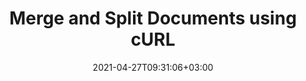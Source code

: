 ---
############################# Static ############################
layout: "product"
date: 2021-04-27T09:31:06+03:00
draft: false

product: "Merger"
product_tag: "merger"
platform: "cURL"
platform_tag: "curl"

############################# Head ############################
head_title: "Merge & Split Documents with cURL Commands"
head_description: "Simple cURL commands to separate or combine documents like PDF, Word documents, Excel spreadsheets, presentations, HTML and many supported file formats."

############################# Header ############################
title: "Merge and Split Documents using cURL"
description: "Document merge or split using simple cURL commands for REST APIs. Reliably rotate, tilt, change orientation, reorder document pages of any file format."
button:
    enable: true

############################# SubMenu ############################
submenu:
    enable: true
    
    left:
        img_alt: "GroupDocs.Merger Cloud for cURL"
        image: "https://www.groupdocs.cloud/templates/groupdocscloud/images/sdk/272x272/groupdocs_merger-for-curl.webp"
        product: "GroupDocs.Merger"
        platform: "Cloud for cURL"

    middle:
        button:
            # button loop
            - link: "#overview"
              text: "Overview"

            # button loop
            - link: "#features"
              text: "Features"


            # button loop
            - link: "https://docs.groupdocs.cloud/merger/release-notes/"
              text: "Release Notes"

            # button loop
            - link: "https://purchase.groupdocs.cloud/pricing"
              text: "Pricing"

    right:
        link_download: "https://groupdocscloud.github.io/"
        link_learn: "https://docs.groupdocs.cloud/merger/"
        link_buy: "https://purchase.groupdocs.cloud/buy"

############################# Overview ############################
overview:
    enable: true
    content: |
      GroupDocs.Merger Cloud API provides a solution to split and merge documents of all common business formats. Using cURL, you can perform many others operation by just sending requests to the REST API and receive responses to manipulate documents in the cloud. Supported file types include; PDF, Microsoft Word documents, Excel spreadsheets, PowerPoint presentations, OpenDocument formats, plain text and others.
    tabs:
      enable: true
      
      ## TAB ONE ##
      tab_one:
        description: |
          An overview of the features supported by the document merger Cloud API.
      
        left:
          enable: true
          icon: "fas fa-file"
          title: "Single Document Operations"
          content: |
            * Join multiple pages
            * Split document
            * Document pages preview
            * Change page order
            * Change page orientation
            * Extract pages
            * Remove pages
            * Rotate pages
            * Swap any two pages
        right:
          enable: true
          icon: "fas fa-files-o"
          title: "Multiple Files Operations"
          content: |
            * Combine multiple documents into one
            * Add document password
            * Update document password
            * Remove document password
            * Check document for password protection
      
      ## TAB TWO ##
      tab_two:
        description: |
          Document merger Cloud API supported formats.

        left:
          enable: true
          table:
            # table loop
            - title: "Microsoft Office Formats"
              content: |
                * **Word**: DOC, DOCX, DOCM, DOT, DOTX, DOTM
                * **Excel**:  XLS, XLSX, XLSM, XLSB, XLT, XLTM, XLTX
                * **PowerPoint**: PPT, PPTX, PPS, PPSX
                * **Visio**: VDX, VSDX, VSDM, VSX, VSSX, VSSM, VTX, VSTX, VSTM
                * **OneNote**: ONE

        right:
          enable: true
          table:
            # table loop
            - title: "OpenDocument & Other Formats"
              content: |
                * **OpenDocument Formats**: ODT, OTT, ODP, OTP, ODS
                * **Fixed Layout**: PDF, XPS
                * **Text**: TXT, RTF, CSV, TSV
                * **Web**: HTML, MHT
                * **LaTex**: TEX
                * **eBook**: EPUB


      ## TAB THREE ##
      tab_three:
        description: |
          Supported Operating Systems and Frameworks
      
        left:
          enable: true
          table:
            # table loop
            - icon: "fab fa-windows"
              title: "Operating Systems"
              content: |
                * Microsoft Windows Desktop
                * Microsoft Windows Server
                * Linux
                * MacOS

            # table loop
            - icon: "fas fa-code"
              title: "Supported Frameworks"
              content: |
                * Java 7 (1.7) and above

        right:
          enable: true
          table:
            # table loop
            - icon: "fas fa-cogs"
              title: "Development Environments"
              content: |
                * NetBeans
                * IntelliJ IDEA
                * Eclipse
            # table loop
            - icon: "fas fa-tools"
              title: "Build Automation Tool"
              content: |
                * Maven

############################# Features ############################
features:
    enable: true
    title: "Document Merger REST API Features"

    feature:
      # feature loop
      - icon: "fas fa-files-o"
        content: "Combine multiple pages, slides or spreadsheets into a single document"

      # feature loop
      - icon: "fas fa-random"
        content: "Swap position of any two pages, slides or sheets within a document"

      # feature loop
      - icon: "fas fa-repeat"
        content: "Rotate pages by setting rotation angles like 90, 180 or 270 degrees"
      
      # feature loop
      - icon: "fas fa-scissors"
        content: "Split any document into smaller files"

      # feature loop
      - icon: "fas fa-times"
        content: "Remove any single or collection of specific pages"

      # feature loop
      - icon: "fas fa-refresh"
        content: "Change page orientation"

      # feature loop
      - icon: "fas fa-sort-amount-asc"
        content: "Rearrange pages, slides or diagrams"

      # feature loop
      - icon: "fas fa-key"
        content: "Set, reset & remove password"

      # feature loop
      - icon: "fas fa-list"
        content: "Fetch list of supported file formats"
    
    more_feature:
      # more_feature_loop
      - title: "Merge multiple documents"
        content: "Using GroupDocs.Merger Cloud API, you can combine two or more documents into one document, or split any document into multiple smaller documents. Following simple cURL command shows how to merge two PDF files."

      # more_feature_loop
      - title: "Merge PDF documents - cURL"
        content: |
          
          
          ```shell
          curl -X POST "https://api.groupdocs.cloud/v1.0/merger/join" \
          -H "accept: application/json" \
          -H "authorization: Bearer TOKEN-HERE" \
          -H "Content-Type: application/json" \
              -d "{ \"JoinItems\": [ { \"FileInfo\": { \"FilePath\": \"/foldername/doc1.pdf\", \"StorageName\": \"my Storage\" } }, { \"FileInfo\": { \"FilePath\": \"/foldername/doc2.pdf\", \"StorageName\": \"my Storage\" } } ], \"OutputPath\": \"/output/joined-document.pdf\"}
          ```

############################# Support ############################
support:
    enable: true

############################# Solutions ############################
solutions:
    enable: true
    title: "GroupDocs.Merger Cloud also offers individual document merger SDKs for other languages as listed below:"

    solution:
        # solution loop
        - img_alt: "GroupDocs.Merger Cloud SDK for .NET"
          image: "https://www.groupdocs.cloud/templates/groupdocscloud/images/sdk/272x272/groupdocs_merger-for-net.webp"
          product: "GroupDocs.Merger"
          platform: "Cloud SDK for .NET"
          link: "/merger/net"

        # solution loop
        - img_alt: "GroupDocs.Merger Cloud SDK for Java"
          image: "https://www.groupdocs.cloud/templates/groupdocscloud/images/sdk/272x272/groupdocs_merger-for-java.webp"
          product: "GroupDocs.Merger"
          platform: "Cloud SKD for Java"
          link: "/merger/java"

        # solution loop
        - img_alt: "GroupDocs.Merger Cloud SDK for PHP"
          image: "https://www.groupdocs.cloud/templates/groupdocscloud/images/sdk/272x272/groupdocs_merger-for-php.webp"
          product: "GroupDocs.Merger"
          platform: "Cloud SDK for PHP"
          link: "/merger/php"

        # solution loop
        - img_alt: "GroupDocs.Merger Cloud SDK for Python"
          image: "https://www.groupdocs.cloud/templates/groupdocscloud/images/sdk/272x272/groupdocs_merger-for-python.webp"
          product: "GroupDocs.Merger"
          platform: "Cloud SDK for Python"
          link: "/merger/python"

        # solution loop
        - img_alt: "GroupDocs.Merger Cloud SDK for Ruby"
          image: "https://www.groupdocs.cloud/templates/groupdocscloud/images/sdk/272x272/groupdocs_merger-for-ruby.webp"
          product: "GroupDocs.Merger"
          platform: "Cloud SDK for Ruby"
          link: "/merger/ruby"

        # solution loop
        - img_alt: "GroupDocs.Merger Cloud SDK for Node.js"
          image: "https://www.groupdocs.cloud/templates/groupdocscloud/images/sdk/272x272/groupdocs_merger-for-node.webp"
          product: "GroupDocs.Merger"
          platform: "Cloud SDK for Node.js"
          link: "/merger/nodejs"
        # solution loop
        - img_alt: "GroupDocs.Merger Cloud SDK for Android"
          image: "https://www.groupdocs.cloud/templates/groupdocscloud/images/sdk/272x272/groupdocs_merger-for-android.webp"
          product: "GroupDocs.Merger"
          platform: "Cloud SDK for Android"
          link: "/merger/android"
        

############################# Back to top ###############################
back_to_top:
  enable: true
---